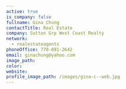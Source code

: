 ```yaml
---
active: true
is_company: false
fullname: Gina Chung
contactTitle: Real Estate
company: Sutton Grp West Coast Realty
network:
  - realestateagents
phoneOffice: 778-891-2642
email: ginachung@yahoo.com
image_path:
color:
website:
profile_image_path: /images/gina-c--web.jpg
---
```



